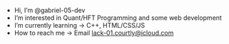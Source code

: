 -  Hi, I’m @gabriel-05-dev
-  I’m interested in  Quant/HFT Programming and some web development
-  I’m currently learning  -> C++, HTML/CSS/JS
-  How to reach me  -> Email lack-01.courtly@icloud.com
